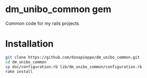 # dm_unibo_common gem
Common code for my rails projects

# Installation

```bash
git clone https://github.com/donapieppo/dm_unibo_common.git
cd dm_unibo_common
cp doc/configuration.rb lib/dm_unibo_common/configuration.rb 
rake install 
```



